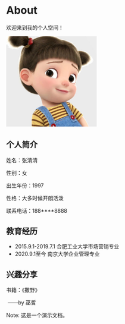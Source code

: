 # About

欢迎来到我的个人空间！



<img src="images/头像.jpg" style="zoom: 33%;" />



## 个人简介

姓名：张清清

性别：女

出生年份：1997

性格：大多时候开朗活泼

联系电话：188****8888

## 教育经历

* 2015.9.1-2019.7.1 合肥工业大学市场营销专业
* 2020.9.1至今 南京大学企业管理专业

## 兴趣分享

书籍：《撒野》

​                        ——by 巫哲

Note: 这是一个演示文档。
